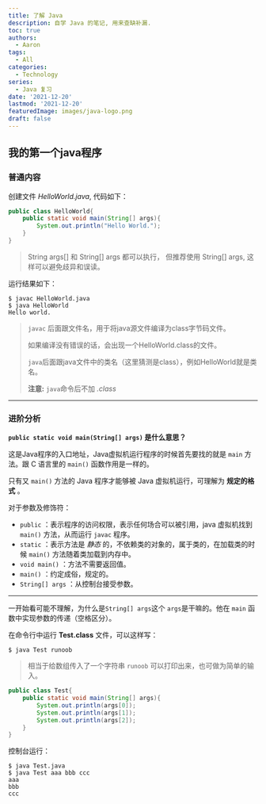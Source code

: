 ```yaml
---
title: 了解 Java
description: 自学 Java 的笔记, 用来查缺补漏.
toc: true
authors:
  - Aaron
tags:
  - All
categories:
  - Technology
series:
  - Java 复习
date: '2021-12-20'
lastmod: '2021-12-20'
featuredImage: images/java-logo.png
draft: false
---
```


## 我的第一个java程序

### 普通内容

创建文件 *HelloWorld.java*, 代码如下：

```java
public class HelloWorld{
	public static void main(String[] args){
        System.out.println("Hello World.");
    }      
}
```

> String args[] 和 String[] args 都可以执行， 但推荐使用 String[] args, 这样可以避免歧异和误读。   

运行结果如下：  

```shell
$ javac HelloWorld.java
$ java HelloWorld
Hello world.
```

> `javac` 后面跟文件名，用于将java源文件编译为class字节码文件。
>
> 如果编译没有错误的话，会出现一个HelloWorld.class的文件。
>
> `java`后面跟java文件中的类名（这里猜测是class），例如HelloWorld就是类名。
>
> **注意:** `java`命令后不加 *.class*



***

### 进阶分析

**`public static void main(String[] args)`  是什么意思？**

这是Java程序的入口地址，Java虚拟机运行程序的时候首先要找的就是 `main` 方法。跟 C 语言里的 `main()` 函数作用是一样的。  

只有又 `main()` 方法的 Java 程序才能够被 Java 虚拟机运行，可理解为 **规定的格式** 。  

对于参数及修饰符：

- `public` ：表示程序的访问权限，表示任何场合可以被引用，java 虚拟机找到 `main()` 方法，从而运行 `javac` 程序。
- `static` ：表示方法是 *静态* 的，不依赖类的对象的，属于类的，在加载类的时候 `main()` 方法随着类加载到内存中。
- `void main()` ：方法不需要返回值。
- `main()` ：约定成俗，规定的。
- `String[] args` ：从控制台接受参数。

***

一开始看可能不理解，为什么是`String[] args`这个 `args`是干嘛的。他在 `main` 函数中实现参数的传递（空格区分）。

在命令行中运行 **Test.class** 文件，可以这样写：

```shell
$ java Test runoob
```

> 相当于给数组传入了一个字符串 `runoob` 可以打印出来，也可做为简单的输入。

```java
public class Test{
    public static void main(String[] args){
        System.out.println(args[0]);
        System.out.println(args[1]);
        System.out.println(args[2]);
    } 
}
```

控制台运行：

```shell
$ java Test.java
$ java Test aaa bbb ccc
aaa
bbb
ccc
```





